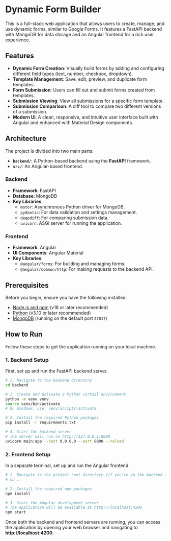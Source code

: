 # Dynamic Form Builder

This is a full-stack web application that allows users to create, manage, and use dynamic forms, similar to Google Forms. It features a FastAPI backend with MongoDB for data storage and an Angular frontend for a rich user experience.

## Features

- **Dynamic Form Creation**: Visually build forms by adding and configuring different field types (text, number, checkbox, dropdown).
- **Template Management**: Save, edit, preview, and duplicate form templates.
- **Form Submission**: Users can fill out and submit forms created from templates.
- **Submission Viewing**: View all submissions for a specific form template.
- **Submission Comparison**: A diff tool to compare two different versions of a submission.
- **Modern UI**: A clean, responsive, and intuitive user interface built with Angular and enhanced with Material Design components.

## Architecture

The project is divided into two main parts:

-   **`backend/`**: A Python-based backend using the **FastAPI** framework.
-   **`src/`**: An Angular-based frontend.

### Backend

-   **Framework**: FastAPI
-   **Database**: MongoDB
-   **Key Libraries**:
    -   `motor`: Asynchronous Python driver for MongoDB.
    -   `pydantic`: For data validation and settings management.
    -   `deepdiff`: For comparing submission data.
    -   `uvicorn`: ASGI server for running the application.

### Frontend

-   **Framework**: Angular
-   **UI Components**: Angular Material
-   **Key Libraries**:
    -   `@angular/forms`: For building and managing forms.
    -   `@angular/common/http`: For making requests to the backend API.

## Prerequisites

Before you begin, ensure you have the following installed:

-   [Node.js and npm](https://nodejs.org/en/) (v18 or later recommended)
-   [Python](https://www.python.org/downloads/) (v3.10 or later recommended)
-   [MongoDB](https://www.mongodb.com/try/download/community) (running on the default port `27017`)

## How to Run

Follow these steps to get the application running on your local machine.

### 1. Backend Setup

First, set up and run the FastAPI backend server.

```bash
# 1. Navigate to the backend directory
cd backend

# 2. Create and activate a Python virtual environment
python -m venv venv
source venv/bin/activate
# On Windows, use: venv\Scripts\activate

# 3. Install the required Python packages
pip install -r requirements.txt

# 4. Start the backend server
# The server will run on http://127.0.0.1:8000
uvicorn main:app --host 0.0.0.0 --port 8000 --reload
```

### 2. Frontend Setup

In a separate terminal, set up and run the Angular frontend.

```bash
# 1. Navigate to the project root directory (if you're in the backend folder, go back one level)
# cd ..

# 2. Install the required npm packages
npm install

# 3. Start the Angular development server
# The application will be available at http://localhost:4200
npm start
```

Once both the backend and frontend servers are running, you can access the application by opening your web browser and navigating to **http://localhost:4200**.

